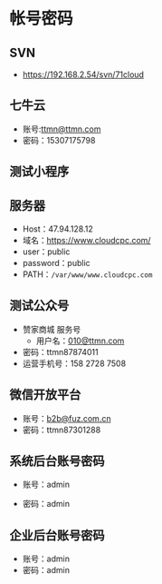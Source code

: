 # 帐号密码

## SVN

* https://192.168.2.54/svn/71cloud

## 七牛云

* 账号:ttmn@ttmn.com
* 密码：15307175798

## 测试小程序

## 服务器

* Host：47.94.128.12
* 域名：https://www.cloudcpc.com/
* user：public
* password：public
* PATH：`/var/www/www.cloudcpc.com`



## 测试公众号

* 赞家商城  服务号
  * 用户名：010@ttmn.com           
* 密码：ttmn87874011
* 运营手机号：158 2728 7508

## 微信开放平台

* 账号：b2b@fuz.com.cn 
* 密码：ttmn87301288



## 系统后台账号密码

* 账号：admin

* 密码：admin


## 企业后台账号密码

* 账号：admin
* 密码：admin